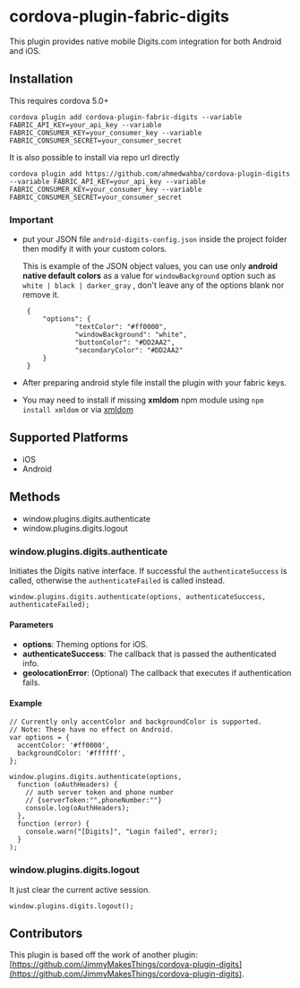 # cordova-plugin-fabric-digits

This plugin provides native mobile Digits.com integration for both Android and iOS.

## Installation

This requires cordova 5.0+ 

    cordova plugin add cordova-plugin-fabric-digits --variable FABRIC_API_KEY=your_api_key --variable FABRIC_CONSUMER_KEY=your_consumer_key --variable FABRIC_CONSUMER_SECRET=your_consumer_secret

It is also possible to install via repo url directly 

    cordova plugin add https://github.com/ahmedwahba/cordova-plugin-digits --variable FABRIC_API_KEY=your_api_key --variable FABRIC_CONSUMER_KEY=your_consumer_key --variable FABRIC_CONSUMER_SECRET=your_consumer_secret

### Important 

 - put your JSON file `android-digits-config.json` inside the project folder then modify it with your custom colors.
 
      This is example of the JSON object values, you can use only **android native default colors** as a value for  `windowBackground` option such as `white | black | darker_gray` , don't leave any of the options blank nor remove it.
      
        {
            "options": {
                    "textColor": "#ff0000",
                    "windowBackground": "white",
                    "buttonColor": "#DD2AA2",
                    "secondaryColor": "#DD2AA2"
            }
        }
 - After preparing android style file install the plugin with your fabric keys.
 - You may need to install if missing **xmldom** npm module using `npm install xmldom` or via [xmldom](https://www.npmjs.com/package/xmldom)

## Supported Platforms

 - iOS
 - Android

## Methods

 - window.plugins.digits.authenticate
 - window.plugins.digits.logout

### window.plugins.digits.authenticate

Initiates the Digits native interface. If successful the `authenticateSuccess` is called,
otherwise the `authenticateFailed` is called instead.

    window.plugins.digits.authenticate(options, authenticateSuccess, authenticateFailed);

#### Parameters

 - **options**: Theming options for iOS.
 - **authenticateSuccess**: The callback that is passed the authenticated info.
 - **geolocationError**: (Optional) The callback that executes if authentication fails.

#### Example

    // Currently only accentColor and backgroundColor is supported.
    // Note: These have no effect on Android.
    var options = {
      accentColor: '#ff0000',
      backgroundColor: '#ffffff',
    };

    window.plugins.digits.authenticate(options,
      function (oAuthHeaders) {
        // auth server token and phone number 
        // {serverToken:"",phoneNumber:""}
        console.log(oAuthHeaders);
      },
      function (error) {
        console.warn("[Digits]", "Login failed", error);
      }
    );

### window.plugins.digits.logout

It just clear the current active session.

    window.plugins.digits.logout();


## Contributors

This plugin is based off the work of another plugin: [https://github.com/JimmyMakesThings/cordova-plugin-digits](https://github.com/JimmyMakesThings/cordova-plugin-digits).
